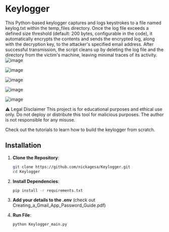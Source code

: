 # Keylogger
This Python-based keylogger captures and logs keystrokes to a file named keylog.txt within the temp_files directory. Once the log file exceeds a defined size threshold (default: 200 bytes, configurable in the code), it automatically encrypts the contents and sends the encrypted log, along with the decryption key, to the attacker's specified email address. After successful transmission, the script cleans up by deleting the log file and the directory from the victim's machine, leaving minimal traces of its activity.
![image](https://github.com/user-attachments/assets/4a7a06d2-f727-422e-8043-c46c80c134dc)

![image](https://github.com/user-attachments/assets/abad1947-3aa2-4573-8d60-b0ab011657fd)

![image](https://github.com/user-attachments/assets/1e723c1e-f286-4fc9-9e84-fad8a5855475)

![image](https://github.com/user-attachments/assets/ab16d5f0-2133-4685-893f-7503e2a39fe3)

![image](https://github.com/user-attachments/assets/2d606a91-a1bc-43ba-a6df-cd4049c72164)





⚠️ Legal Disclaimer
This project is for educational purposes and ethical use only.
Do not deploy or distribute this tool for malicious purposes.
The author is not responsible for any misuse.


Check out the tutorials to learn how to build the keylogger from scratch.

## Installation

1. **Clone the Repository**:
   ```sh
   git clone https://github.com/nickagesa/Keylogger.git
   cd Keylogger

2. **Install Dependencies**:
   ```sh
   pip install -r requirements.txt
   
3. **Add your details to the .env** (check out Creating_a_Gmail_App_Password_Guide.pdf)
   
4. **Run File**:
   ```sh
   python Keylogger_main.py
